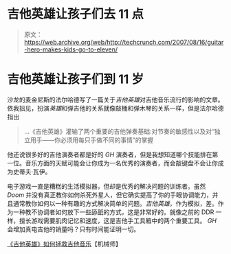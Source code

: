 # 吉他英雄让孩子们去 11 点

> 原文：<https://web.archive.org/web/http://techcrunch.com/2007/08/16/guitar-hero-makes-kids-go-to-eleven/>

# 吉他英雄让孩子们到 11 岁

沙龙的麦金尼斯的法尔哈德写了一篇关于*吉他英雄*对吉他音乐流行的影响的文章。依我拙见，扮演*英雄*和弹吉他的关系就像敲桶和弹木琴的关系一样，但是法尔哈德指出

> …《吉他英雄》灌输了两个重要的吉他弹奏基础:对节奏的敏感性以及对“独立用手——你必须用每只手做不同的事情”的掌握

 他还说很多好的吉他演奏者都是好的 *GH* 演奏者，但是我想知道哪个技能排在第一位。音乐方面的天赋可能会让你成为一名优秀的演奏者，而会敲键盘不会让你成为史蒂夫·瓦伊。

电子游戏一直是糟糕的生活模拟器，但却是优秀的解决问题的训练者。虽然 *Doom* 并没有真正教你如何杀死外星人，但它确实提高了你的手眼协调能力，并且通常教你如何以一种有趣的方式解决简单的问题。*吉他英雄*，作为模拟，差。作为一种教不协调者如何放下一些舔舐的方式，这是非常好的。就像之前的 DDR 一样，擅长游戏需要肌肉记忆和速度，这是吉他手工具箱中的两个重要工具。 *GH* 会增加真电吉他的销量吗？只有时间能证明一切。

[《吉他英雄》如何拯救吉他音乐](https://web.archive.org/web/20130628161212/http://machinist.salon.com/feature/2007/08/15/guitar_hero/index.html)【机械师】